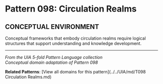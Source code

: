 # Pattern 098: Circulation Realms

## CONCEPTUAL ENVIRONMENT

Conceptual frameworks that embody circulation realms require logical structures that support understanding and knowledge development.

---

*From the UIA 5-fold Pattern Language collection*  
*Conceptual domain adaptation of Pattern 098*

**Related Patterns**: [View all domains for this pattern](../../UIA/md/T098 Circulation Realms.md)